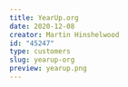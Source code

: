 ```yaml
---
title: YearUp.org
date: 2020-12-08
creator: Martin Hinshelwood
id: "45247"
type: customers
slug: yearup-org
preview: yearup.png
---
```

